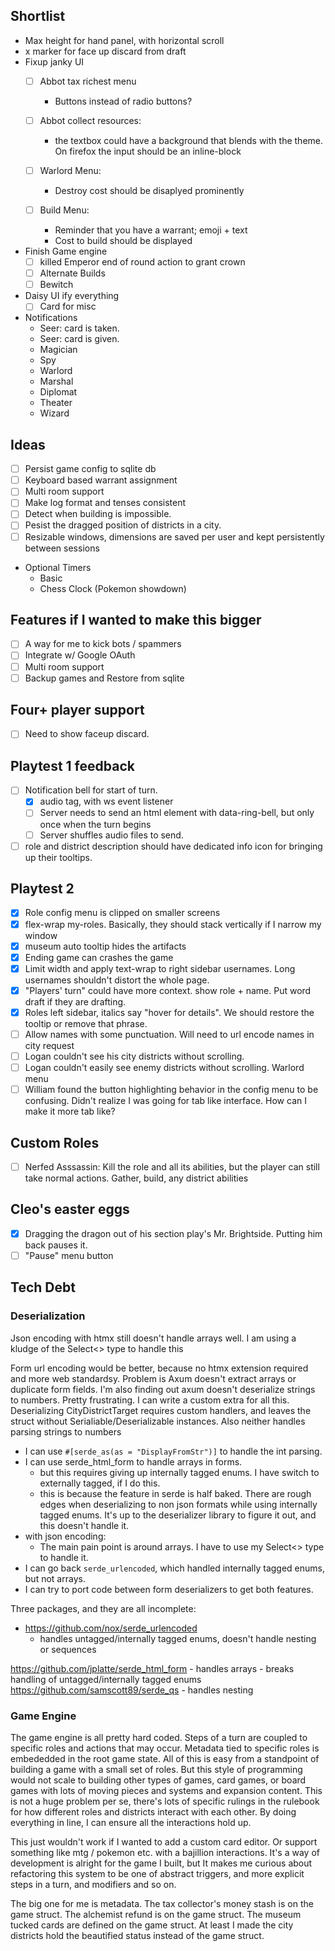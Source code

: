 ## Shortlist
- Max height for hand panel, with horizontal scroll
- x marker for face up discard from draft
- Fixup janky UI
    - [ ] Abbot tax richest menu
        - Buttons instead of radio buttons?

    - [ ] Abbot collect resources: 
        - the textbox could have a background that blends with the theme. On firefox the input should be an inline-block

    - [ ] Warlord Menu:
        - Destroy cost should be disaplyed prominently 

    - [ ] Build Menu:
        - Reminder that you have a warrant; emoji + text
        - Cost to build should be displayed

- Finish Game engine    
    - [ ] killed Emperor end of round action to grant crown
    - [ ] Alternate Builds
    - [ ] Bewitch

- Daisy UI ify everything 
    - [ ] Card for misc

- Notifications
    - Seer: card is taken. 
    - Seer: card is given.
    - Magician
    - Spy
    - Warlord 
    - Marshal
    - Diplomat
    - Theater 
    - Wizard 

## Ideas
- [ ] Persist game config to sqlite db
- [ ] Keyboard based warrant assignment
- [ ] Multi room support
- [ ] Make log format and tenses consistent
- [ ] Detect when building is impossible.
- [ ] Pesist the dragged position of districts in a city.
- [ ] Resizable windows, dimensions are saved per user and kept persistently between sessions
- Optional Timers
    - Basic
    - Chess Clock (Pokemon showdown)

## Features if I wanted to make this bigger
- [ ] A way for me to kick bots / spammers
- [ ] Integrate w/ Google OAuth
- [ ] Multi room support
- [ ] Backup games and Restore from sqlite

## Four+ player support
- [ ] Need to show faceup discard.

## Playtest 1 feedback
- [ ] Notification bell for start of turn.
    - [x] audio tag, with ws event listener
    - [ ] Server needs to send an html element with data-ring-bell, but only once when the turn begins
    - [ ] Server shuffles audio files to send.
- [ ] role and district description should have dedicated info icon for bringing up their tooltips.

## Playtest 2
- [x] Role config menu is clipped on smaller screens
- [x] flex-wrap my-roles. Basically, they should stack vertically if I narrow my window
- [x] museum auto tooltip hides the artifacts
- [x] Ending game can crashes the game
- [x] Limit width and apply text-wrap to right sidebar usernames. Long usernames shouldn't distort the whole page.
- [x] "Players' turn" could have more context. show role + name. Put word draft if they are drafting.
- [x] Roles left sidebar, italics say "hover for details". We should restore the tooltip or remove that phrase.
- [ ] Allow names with some punctuation. Will need to url encode names in city request
- [ ] Logan couldn't see his city districts without scrolling.
- [ ] Logan couldn't easily see enemy districts without scrolling. Warlord menu
- [ ] William found the button highlighting behavior in the config menu to be confusing. Didn't realize I was going for tab like interface. How can I make it more tab like?

## Custom Roles
- [ ] Nerfed Asssassin: Kill the role and all its abilities, but the player can still take normal actions. Gather, build, any district abilities

## Cleo's easter eggs
- [x] Dragging the dragon out of his section play's Mr. Brightside. Putting him back pauses it.
- [ ] "Pause" menu button

## Tech Debt
### Deserialization
Json encoding with htmx still doesn't handle arrays well. I am using a kludge of the Select<> type to handle this

Form url encoding would be better, because no htmx extension required and more web standardsy. Problem is Axum doesn't extract arrays or duplicate form fields. I'm also finding out axum doesn't deserialize strings to numbers. Pretty frustrating. I can write a custom extra for all this.
Deserializing CityDistrictTarget requires custom handlers, and leaves the struct without Serialiable/Deserializable instances.
Also neither handles parsing strings to numbers

- I can use `#[serde_as(as = "DisplayFromStr")]` to handle the int parsing.
- I can use serde_html_form to handle arrays in forms.
    - but this requires giving up internally tagged enums. I have switch to externally tagged, if I do this.
    - this is because the feature in serde is half baked. There are rough edges when deserializing to non json formats while using internally tagged enums. It's up to the deserializer library to figure it out, and this doesn't handle it.
- with json encoding:
    - The main pain point is around arrays. I have to use my Select<> type to handle it.
- I can go back `serde_urlencoded`, which handled internally tagged enums, but not arrays.
- I can try to port code between form deserializers to get both features.


Three packages, and they are all incomplete:
- https://github.com/nox/serde_urlencoded
    - handles untagged/internally tagged enums, doesn't handle nesting or sequences

https://github.com/jplatte/serde_html_form
    - handles arrays
    - breaks handling of untagged/internally tagged enums
https://github.com/samscott89/serde_qs
    - handles nesting

### Game Engine
The game engine is all pretty hard coded. Steps of a turn are coupled to specific roles and actions that may occur. Metadata tied to specific roles is embededded in the root game state. All of this is easy from a standpoint of building a game with a small set of roles. But this style of programming would not scale to building other types of games, card games, or board games with lots of moving pieces and systems and expansion content. This is not a huge problem per se, there's lots of specific rulings in the rulebook for how different roles and districts interact with each other. By doing everything in line, I can ensure all the interactions hold up.

This just wouldn't work if I wanted to add a custom card editor. Or support something like mtg / pokemon etc. with a bajillion interactions. It's a way of development is alright for the game I built, but It makes me curious about refactoring this system to be one of abstract triggers, and more explicit steps in a turn, and modifiers and so on. 

The big one for me is metadata. The tax collector's money stash is on the game struct. The alchemist refund is on the game struct. The museum tucked cards are defined on the game struct. 
At least I made the city districts hold the beautified status instead of the game struct.
